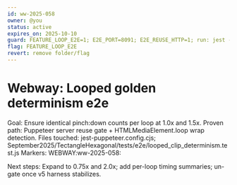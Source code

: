 ```yaml
---
id: ww-2025-058
owner: @you
status: active
expires_on: 2025-10-10
guard: FEATURE_LOOP_E2E=1; E2E_PORT=8091; E2E_REUSE_HTTP=1; run: jest --testPathPattern=looped_clip_determinism.test.js
flag: FEATURE_LOOP_E2E
revert: remove folder/flag
---
```

 
# Webway: Looped golden determinism e2e

Goal: Ensure identical pinch:down counts per loop at 1.0x and 1.5x.
Proven path: Puppeteer server reuse gate + HTMLMediaElement.loop wrap detection.
Files touched: jest-puppeteer.config.cjs; September2025/TectangleHexagonal/tests/e2e/looped_clip_determinism.test.js
Markers: WEBWAY:ww-2025-058:

Next steps: Expand to 0.75x and 2.0x; add per-loop timing summaries; un-gate once v5 harness stabilizes.
